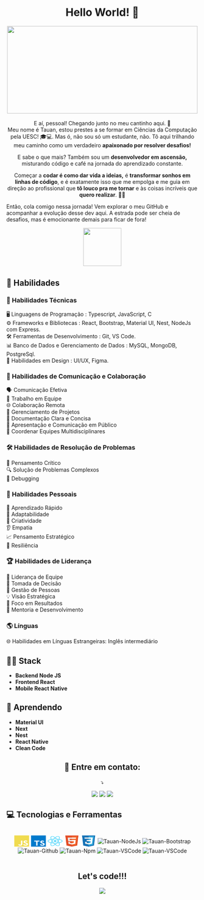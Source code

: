 <span align="center">

# Hello World! 👋

</span>

<div align="center">
  <img src="https://media.giphy.com/media/MM0Jrc8BHKx3y/giphy.gif" width="500px" height="230px"/>
</div>

<p align="center">
  E aí, pessoal! Chegando junto no meu cantinho aqui. 👋<br>Meu nome é Tauan, estou prestes a se formar em Ciências da Computação pela UESC! 🎓💻. Mas ó, não sou só um estudante, não. Tô aqui trilhando meu caminho como um verdadeiro <strong>apaixonado por resolver desafios!</strong> 
  <p align="center"> E sabe o que mais? Também sou um <strong>desenvolvedor em ascensão,</strong> misturando código e café na jornada do aprendizado constante. </p> 
<p align="center">
   Começar a <strong>codar é como dar vida a ideias,</strong> é <strong>transformar sonhos em linhas de código</strong>, e é exatamente isso que me empolga e me guia em direção ao profissional que <strong>tô louco pra me tornar</strong> e às coisas incríveis que <strong>quero realizar</strong>. 🚀🌟
</p>

Então, cola comigo nessa jornada! Vem explorar o meu GitHub e acompanhar a evolução desse dev aqui. A estrada pode ser cheia de desafios, mas é emocionante demais para ficar de fora!

</p>

</p>
<div align="center">
 <img src="https://cdn.discordapp.com/attachments/1125892268138713201/1126574420861923438/picasion.com_0ac37155c681abdc7a8b79f8f034ebf7.gif" width="100" height="100" border="0" />
 </div>

<div >

## 🚀 Habilidades

### 💼 Habilidades Técnicas

🖥️ Linguagens de Programação : Typescript, JavaScript, C <br>
⚙️ Frameworks e Bibliotecas : React, Bootstrap, Material UI, Nest, NodeJs com Express.<br>
🛠️ Ferramentas de Desenvolvimento : Git, VS Code.<br>
📊 Banco de Dados e Gerenciamento de Dados : MySQL, MongoDB, PostgreSql.<br>
🎨 Habilidades em Design : UI/UX, Figma.

### 🤝 Habilidades de Comunicação e Colaboração

🗣️ Comunicação Efetiva<br>
👥 Trabalho em Equipe<br>
🌐 Colaboração Remota<br>
📆 Gerenciamento de Projetos <br>
📝 Documentação Clara e Concisa<br>
📢 Apresentação e Comunicação em Público<br>
🧭 Coordenar Equipes Multidisciplinares<br>

### 🛠️ Habilidades de Resolução de Problemas

🧠 Pensamento Crítico<br>
🔍 Solução de Problemas Complexos<br>
🐞 Debugging

### 🧠 Habilidades Pessoais

🚀 Aprendizado Rápido<br>
🔄 Adaptabilidade<br>
🎨 Criatividade <br>
👂 Empatia <br>
📈 Pensamento Estratégico <br>
🤔 Resiliência

### 🏆 Habilidades de Liderança

🤝 Liderança de Equipe<br>
🤔 Tomada de Decisão<br>
👥 Gestão de Pessoas <br>
💡 Visão Estratégica<br>
🎯 Foco em Resultados<br>
🧠 Mentoria e Desenvolvimento<br>

### 🌎 Línguas

🌐 Habilidades em Línguas Estrangeiras: Inglês intermediário

</div>

<div >

## 👩‍💻 Stack

- **Backend Node JS**
- **Frontend React**
- **Mobile React Native**

</div>

<div >

## 🚀 Aprendendo

- **Material UI**
- **Next**
- **Nest**
- **React Native**
- **Clean Code**

</div>

<div align="center">

## 💌 Entre em contato:

⤵️

</div>

<div align="center "> 
 
  <a href="https://www.instagram.com/savethetedio/" target="_blank"><img src="https://img.shields.io/badge/-Instagram-%23E4405F?style=for-the-badge&logo=instagram&logoColor=white" target="_blank"></a> 
  <a href = "mailto:tauanspider@gmail.com"><img src="https://img.shields.io/badge/-Gmail-%23333?style=for-the-badge&logo=gmail&logoColor=white" target="_blank"></a>
  <a href="https://www.linkedin.com/in/tauan-neres-585b02199/" target="_blank"><img src="https://img.shields.io/badge/-LinkedIn-%230077B5?style=for-the-badge&logo=linkedin&logoColor=white" target="_blank"></a> 
  
  
  
</div>

## 💻 Tecnologias e Ferramentas

<br>

<div style="display: inline_block" align="center">
  <img align="center" alt="Tauan-Js" height="30" width="40" src="https://raw.githubusercontent.com/devicons/devicon/master/icons/javascript/javascript-plain.svg">
  <img align="center" alt="Tauan-Ts" height="30" width="40" src="https://raw.githubusercontent.com/devicons/devicon/master/icons/typescript/typescript-plain.svg">
  <img align="center" alt="Tauan-React" height="30" width="40" src="https://raw.githubusercontent.com/devicons/devicon/master/icons/react/react-original.svg">
  <img align="center" alt="Tauan-HTML" height="30" width="40" src="https://raw.githubusercontent.com/devicons/devicon/master/icons/html5/html5-original.svg">
  <img align="center" alt="Tauan-CSS" height="30" width="40" src="https://raw.githubusercontent.com/devicons/devicon/master/icons/css3/css3-original.svg">
  <img align="center" alt="Tauan-NodeJs" height="30" width="40" src="https://cdn.jsdelivr.net/gh/devicons/devicon/icons/nodejs/nodejs-original.svg" />
  <img align="center" alt="Tauan-Bootstrap" height="30" width="40" src="https://cdn.jsdelivr.net/gh/devicons/devicon/icons/bootstrap/bootstrap-original.svg" />
  <img align="center" alt="Tauan-Github" height="30" width="40" src="https://cdn.jsdelivr.net/gh/devicons/devicon/icons/github/github-original.svg" />
  <img align="center" alt="Tauan-Npm" height="30" width="40" src="https://cdn.jsdelivr.net/gh/devicons/devicon/icons/npm/npm-original-wordmark.svg" />
  <img align="center" alt="Tauan-VSCode" height="30" width="40" src="https://cdn.jsdelivr.net/gh/devicons/devicon/icons/vscode/vscode-original.svg" />
 <img align="center" alt="Tauan-VSCode" height="30" width="40"src="https://cdn.jsdelivr.net/gh/devicons/devicon/icons/nestjs/nestjs-plain.svg" />

</div>
 <br>

<div align="center">
<h2>Let's code!!!</h2>
<img src="https://media.giphy.com/media/LmNwrBhejkK9EFP504/giphy.gif" width="400px" />
</div>
